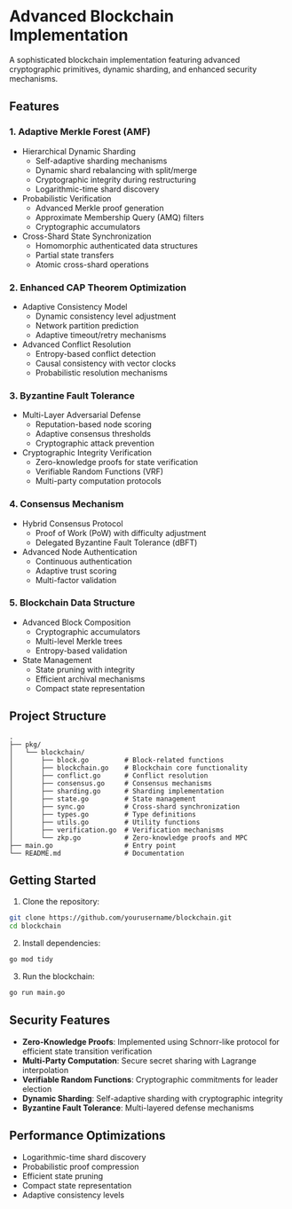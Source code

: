 # Advanced Blockchain Implementation

A sophisticated blockchain implementation featuring advanced cryptographic primitives, dynamic sharding, and enhanced security mechanisms.

## Features

### 1. Adaptive Merkle Forest (AMF)
- Hierarchical Dynamic Sharding
  - Self-adaptive sharding mechanisms
  - Dynamic shard rebalancing with split/merge
  - Cryptographic integrity during restructuring
  - Logarithmic-time shard discovery
- Probabilistic Verification
  - Advanced Merkle proof generation
  - Approximate Membership Query (AMQ) filters
  - Cryptographic accumulators
- Cross-Shard State Synchronization
  - Homomorphic authenticated data structures
  - Partial state transfers
  - Atomic cross-shard operations

### 2. Enhanced CAP Theorem Optimization
- Adaptive Consistency Model
  - Dynamic consistency level adjustment
  - Network partition prediction
  - Adaptive timeout/retry mechanisms
- Advanced Conflict Resolution
  - Entropy-based conflict detection
  - Causal consistency with vector clocks
  - Probabilistic resolution mechanisms

### 3. Byzantine Fault Tolerance
- Multi-Layer Adversarial Defense
  - Reputation-based node scoring
  - Adaptive consensus thresholds
  - Cryptographic attack prevention
- Cryptographic Integrity Verification
  - Zero-knowledge proofs for state verification
  - Verifiable Random Functions (VRF)
  - Multi-party computation protocols

### 4. Consensus Mechanism
- Hybrid Consensus Protocol
  - Proof of Work (PoW) with difficulty adjustment
  - Delegated Byzantine Fault Tolerance (dBFT)
- Advanced Node Authentication
  - Continuous authentication
  - Adaptive trust scoring
  - Multi-factor validation

### 5. Blockchain Data Structure
- Advanced Block Composition
  - Cryptographic accumulators
  - Multi-level Merkle trees
  - Entropy-based validation
- State Management
  - State pruning with integrity
  - Efficient archival mechanisms
  - Compact state representation

## Project Structure

```
.
├── pkg/
│   └── blockchain/
│       ├── block.go         # Block-related functions
│       ├── blockchain.go    # Blockchain core functionality
│       ├── conflict.go      # Conflict resolution
│       ├── consensus.go     # Consensus mechanisms
│       ├── sharding.go      # Sharding implementation
│       ├── state.go         # State management
│       ├── sync.go          # Cross-shard synchronization
│       ├── types.go         # Type definitions
│       ├── utils.go         # Utility functions
│       ├── verification.go  # Verification mechanisms
│       └── zkp.go           # Zero-knowledge proofs and MPC
├── main.go                  # Entry point
└── README.md                # Documentation
```

## Getting Started

1. Clone the repository:
```bash
git clone https://github.com/yourusername/blockchain.git
cd blockchain
```

2. Install dependencies:
```bash
go mod tidy
```

3. Run the blockchain:
```bash
go run main.go
```

## Security Features

- **Zero-Knowledge Proofs**: Implemented using Schnorr-like protocol for efficient state transition verification
- **Multi-Party Computation**: Secure secret sharing with Lagrange interpolation
- **Verifiable Random Functions**: Cryptographic commitments for leader election
- **Dynamic Sharding**: Self-adaptive sharding with cryptographic integrity
- **Byzantine Fault Tolerance**: Multi-layered defense mechanisms

## Performance Optimizations

- Logarithmic-time shard discovery
- Probabilistic proof compression
- Efficient state pruning
- Compact state representation
- Adaptive consistency levels

